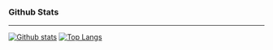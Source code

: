 ### Github Stats
<hr/>

 <a href="#">![Github stats](https://readmestats.999857.xyz/api?username=YDFDarvin&theme=radical&count_private=true&hide_border=true&line_height=20)</a>
 <a href="#">![Top Langs](https://readmestats.999857.xyz/api/top-langs/?username=YDFDarvin&layout=compact&theme=radical&count_private=true&hide_border=true)</a>

